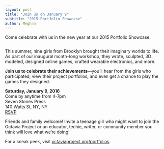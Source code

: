 ```yaml
---
layout: post
title: "Join us on January 9"
subtitle: "2015 Portfolio Showcase"
author: Meghan
---
```

Come celebrate with us in the new year at our 2015 Portfolio Showcase.

<img src="http://octaviaproject.github.io/assets/img/photos/portfolioshowcase_final.png" alt="" usemap="#map" /> 
<map name="map">
    <area shape="rect" coords="20, 512, 121, 596" href="http://octaviaproject.org/portfolios/osas/index.html" alt="Osas' Portfolio" title="Osas' Portfolio" />
    <area shape="rect" coords="20, 391, 139, 505" href="http://octaviaproject.org/portfolios/sada/index.html" alt="Sada's Portfolio" title="Sada's Portfolio" />
    <area shape="rect" coords="19, 288, 121, 385" href="http://octaviaproject.org/portfolios/naya/index.html" alt="Naya's Portfolio" title="Naya's Portfolio" />
    <area shape="rect" coords="18, 155, 121, 282" href="http://octaviaproject.org/portfolios/isheyana/index.html" alt="Isheyana's Portfolio" title="Isheyana's Portfolio" />
    <area shape="rect" coords="18, 50, 121, 149" href="http://octaviaproject.org/portfolios/" alt="Octavia Project Portfolios" title="Octavia Project Portfolios" />
</map>

This summer, nine girls from Brooklyn brought their imaginary worlds to life. As part of our inaugural month-long workshop, 
they wrote, sculpted, 3D modeled, designed online games, crafted wearable electronics, and more.

**Join us to celebrate their achievements**—you’ll hear from the girls who participated, view their project portfolios, 
and even get a chance to play the games they designed.

**Saturday, January 9, 2016**<br>
Come by anytime from 4-7pm<br>
Seven Stories Press<br>
140 Watts St, NY, NY<br>
[RSVP](https://www.facebook.com/events/470829389787706/)

Friends and family welcome! Invite a teenage girl who might want to join the Octavia Project or an educator, techie, 
writer, or community member you think will love what we’re doing!

For a sneak peek, visit [octaviaproject.org/portfolios](http://octaviaproject.org/portfolios/).
